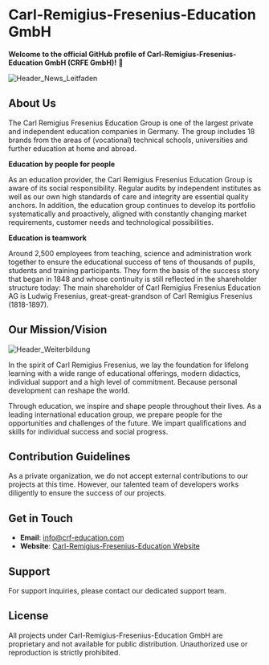 # Carl-Remigius-Fresenius-Education GmbH

**Welcome to the official GitHub profile of Carl-Remigius-Fresenius-Education GmbH (CRFE GmbH)!** 🚀

![Header_News_Leitfaden](https://github.com/Carl-Remigius-Fresenius-Education-AG/.github/assets/54494933/0700ee69-5ec5-450b-90ec-7f447860a680)

## About Us

The Carl Remigius Fresenius Education Group is one of the largest private and independent education companies in Germany. The group includes 18 brands from the areas of (vocational) technical schools, universities and further education at home and abroad.

**Education by people for people**

As an education provider, the Carl Remigius Fresenius Education Group is aware of its social responsibility. Regular audits by independent institutes as well as our own high standards of care and integrity are essential quality anchors. In addition, the education group continues to develop its portfolio systematically and proactively, aligned with constantly changing market requirements, customer needs and technological possibilities.

**Education is teamwork**

Around 2,500 employees from teaching, science and administration work together to ensure the educational success of tens of thousands of pupils, students and training participants. They form the basis of the success story that began in 1848 and whose continuity is still reflected in the shareholder structure today: The main shareholder of Carl Remigius Fresenius Education AG is Ludwig Fresenius, great-great-grandson of Carl Remigius Fresenius (1818-1897).

## Our Mission/Vision

![Header_Weiterbildung](https://github.com/Carl-Remigius-Fresenius-Education-AG/.github/assets/54494933/d4553f56-62a6-434c-af3b-ad9c5a58ffb3)

In the spirit of Carl Remigius Fresenius, we lay the foundation for lifelong learning with a wide range of educational offerings, modern didactics, individual support and a high level of commitment. Because personal development can reshape the world.

Through education, we inspire and shape people throughout their lives. As a leading international education group, we prepare people for the opportunities and challenges of the future. We impart qualifications and skills for individual success and social progress.

## Contribution Guidelines

As a private organization, we do not accept external contributions to our projects at this time. However, our talented team of developers works diligently to ensure the success of our projects.

## Get in Touch

- **Email**: info@crf-education.com
- **Website**: [Carl-Remigius-Fresenius-Education Website](https://crf-education.com/)

## Support

For support inquiries, please contact our dedicated support team.

## License

All projects under Carl-Remigius-Fresenius-Education GmbH are proprietary and not available for public distribution. Unauthorized use or reproduction is strictly prohibited.
